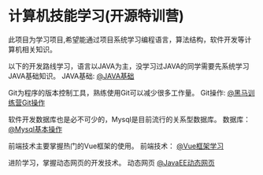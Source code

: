 # 计算机技能学习(开源特训营)

 此项目为学习项目,希望能通过项目系统学习编程语言，算法结构，软件开发等计算机相关知识。

以下的开发路线学习，语言以JAVA为主，没学习过JAVA的同学需要先系统学习JAVA基础知识。
JAVA基础:   [@JAVA基础](https://www.bilibili.com/video/av80585971)

Git为程序的版本控制工具，熟练使用Git可以减少很多工作量。
Git操作:    [@黑马训练营Git操作](https://www.bilibili.com/video/BV1fK4y1b7XL?p=4)

软件开发数据库也是必不可少的，Mysql是目前流行的关系型数据库。
数据库：    [@Mysql基本操作](https://www.bilibili.com/video/av68811608)

前端技术主要掌握热门的Vue框架的使用。
前端技术：  [@Vue框架学习](https://www.bilibili.com/video/av40455083)

进阶学习，掌握动态网页的开发技术。
动态网页   [@JavaEE动态网页](https://www.bilibili.com/video/av73840600)


